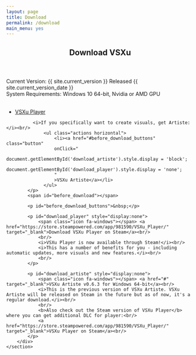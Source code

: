 ```yaml
---
layout: page
title: Download
permalink: /download
main_menu: yes
---
```

<div id="main" class="alt">
    <section id="one">
        <div class="inner">
            <header class="major">
                <h1>Download VSXu</h1>
            </header>
            <p>
              Current Version: {{ site.current_version }} Released {{ site.current_version_date }} <br/>
              System Requirements: Windows 10 64-bit, Nvidia or AMD GPU<br/>
              <br/>
              <ul class="actions horizontal">
                  <li><a href="#before_download_buttons" class="button" 
                  onClick="
                      document.getElementById('download_player').style.display = 'block'; 
                      document.getElementById('download_artiste').style.display = 'none';
                  "
                  >VSXu Player</a></li>
              </ul>

              <i>If you specifically want to create visuals, get Artiste:</i><br/>
                  <ul class="actions horizontal">
                      <li><a href="#before_download_buttons" class="button" 
                      onClick="
                          document.getElementById('download_artiste').style.display = 'block'; 
                          document.getElementById('download_player').style.display = 'none';
                      "
                      >VSXu Artiste</a></li>
                  </ul>
            </p>
            <span id="before_download"></span>
        
            <p id="before_download_buttons">&nbsp;</p>

            <p id="download_player" style="display:none">
                <span class="icon fa-windows"></span> <a href="https://store.steampowered.com/app/981590/VSXu_Player/" target="_blank">Download VSXu Player on Steam</a><br/>
                <br/>
                <i>VSXu Player is now available through Steam!</i><br/>
                <i>This has a number of benefits for you - including automatic updates, more visuals and new features.</i><br/>
                <br/>
            </p>
            
            <p id="download_artiste" style="display:none">
                <span class="icon fa-windows"></span> <a href="#" target="_blank">VSXu Artiste v0.6.3 for Windows 64-bit</a><br/>
                <i>This is the previous version of VSXu Artiste. VSXu Artiste will be released on Steam in the future but as of now, it's a regular download.</i><br/>
                <br/>
                <b>Also check out the Steam version of VSXu Player</b> where you can get additional DLC for player:<br/>
                <a href="https://store.steampowered.com/app/981590/VSXu_Player/" target="_blank">VSXu Player on Steam</a><br/>
            </p>
        </div>
    </section>
</div>
